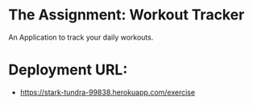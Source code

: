 # The Assignment: Workout Tracker
An Application to track your daily workouts.


# Deployment URL:
* https://stark-tundra-99838.herokuapp.com/exercise